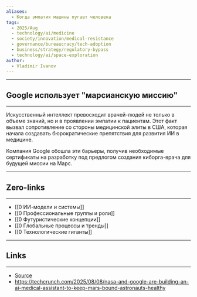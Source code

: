 ```yaml
---
aliases:
  - Когда эмпатия машины пугает человека
tags:
  - 2025/Aug
  - technology/ai/medicine
  - society/innovation/medical-resistance
  - governance/bureaucracy/tech-adoption
  - business/strategy/regulatory-bypass
  - technology/ai/space-exploration
author:
  - Vladimir Ivanov
---
```

-----
##  Google использует "марсианскую миссию"
-----
Искусственный интеллект превосходит врачей-людей не только в объеме знаний, но и в проявлении эмпатии к пациентам. Этот факт вызвал сопротивление со стороны медицинской элиты в США, которая начала создавать бюрократические препятствия для развития ИИ в медицине. 

Компания Google обошла эти барьеры, получив необходимые сертификаты на разработку под предлогом создания киборга-врача для будущей миссии на Марс.

---
## Zero-links
---
- [[0 ИИ-модели и системы]]
- [[0 Профессиональные группы и роли]]
- [[0 Футуристические концепции]]
- [[0 Глобальные процессы и тренды]]
- [[0 Технологические гиганты]]

---
## Links
---
- [Source](https://t.me/turboproject/1950)
- https://techcrunch.com/2025/08/08/nasa-and-google-are-building-an-ai-medical-assistant-to-keep-mars-bound-astronauts-healthy